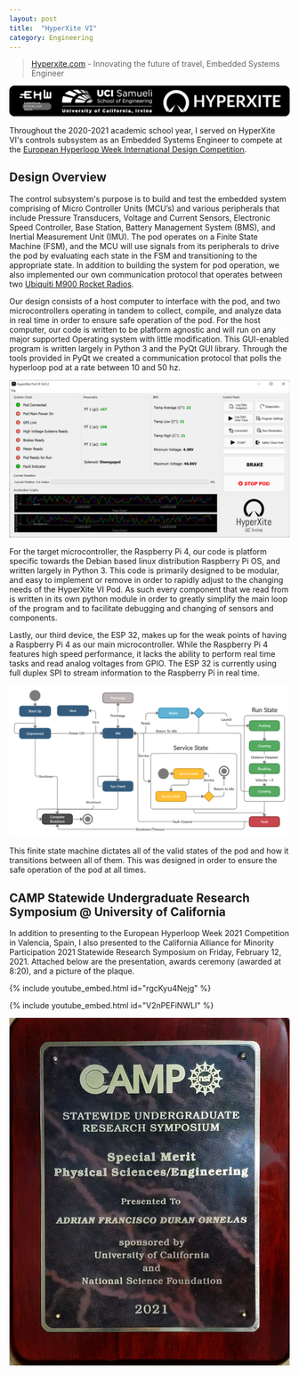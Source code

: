 ```yaml
---
layout: post
title:  "HyperXite VI"
category: Engineering
---
```


> [Hyperxite.com](https://www.hyperxite.com/) - Innovating the future of travel, Embedded Systems Engineer

![HyperXite Logo](/assets/HyperXite/hx_eng_logo.png)

Throughout the 2020-2021 academic school year, I served on HyperXite VI's controls subsystem as an Embedded Systems Engineer to compete at the [European Hyperloop Week International Design Competition](https://hyperloopweek.com/).

<!--more-->


## Design Overview

The control subsystem's purpose is to build and test the embedded system comprising of Micro Controller Units (MCU’s) and various peripherals that include Pressure Transducers, Voltage and Current Sensors, Electronic Speed Controller, Base Station, Battery Management System (BMS), and Inertial Measurement Unit (IMU). The pod operates on a Finite State Machine (FSM), and the MCU will use signals from its peripherals to drive the pod by evaluating each state in the FSM and transitioning to the appropriate state. In addition to building the system for pod operation, we also implemented our own communication protocol that operates between two [Ubiquiti M900 Rocket Radios](https://www.ui.com/airmax/rocketm/). 

Our design consists of a host computer to interface with the pod, and two microcontrollers operating in tandem to collect, compile, and analyze data in real time in order to ensure safe operation of the pod. For the host computer, our code is written to be platform agnostic and will run on any major supported Operating system with little modification. This GUI-enabled program is written largely in Python 3 and the PyQt GUI library. Through the tools provided in PyQt we created a communication protocol that polls the hyperloop pod at a rate between 10 and 50 hz. 

![HyperXite Gui](/assets/HyperXite/hx_gui.png)

For the target microcontroller, the Raspberry Pi 4, our code is platform specific towards the Debian based linux distribution Raspberry Pi OS, and written largely in Python 3. This code is primarily designed to be modular, and easy to implement or remove in order to rapidly adjust to the changing needs of the HyperXite VI Pod. As such every component that we read from is written in its own python module in order to greatly simplify the main loop of the program and to facilitate debugging and changing of sensors and components.

Lastly, our third device, the ESP 32, makes up for the weak points of having a Raspberry Pi 4 as our main microcontroller. While the Raspberry Pi 4 features high speed performance, it lacks the ability to perform real time tasks and read analog voltages from GPIO. The ESP 32 is currently using full duplex SPI to stream information to the Raspberry Pi in real time. 

![Finite State Machine](/assets/HyperXite/FSM.png)

This finite state machine dictates all of the valid states of the pod and how it transitions between all of them. This was designed in order to ensure the safe operation of the pod at all times.

## CAMP Statewide Undergraduate Research Symposium @ University of California

In addition to presenting to the European Hyperloop Week 2021 Competition in Valencia, Spain, I also presented to the California Alliance for Minority Participation 2021 Statewide Research Symposium  on Friday, February 12, 2021. Attached below are the presentation, awards ceremony (awarded at 8:20), and a picture of the plaque.

{% include youtube_embed.html id="rgcKyu4Nejg" %}

{% include youtube_embed.html id="V2nPEFiNWLI" %}

![CAMP Award Plaque](/assets/HyperXite/camp_seal.jpg)